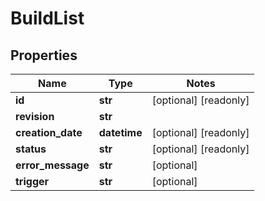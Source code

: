 # BuildList

## Properties
Name | Type | Notes
------------ | ------------- | -------------
**id** | **str** | [optional] [readonly] 
**revision** | **str** | 
**creation_date** | **datetime** | [optional] [readonly] 
**status** | **str** | [optional] [readonly] 
**error_message** | **str** | [optional] 
**trigger** | **str** | [optional] 


